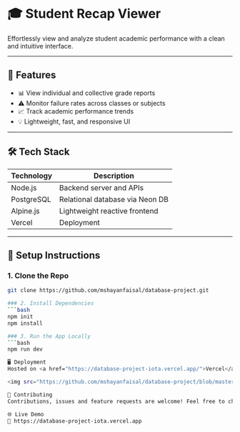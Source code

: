 # 🎓 Student Recap Viewer

Effortlessly view and analyze student academic performance with a clean and intuitive interface.

---

## 🚀 Features

- 📊 View individual and collective grade reports
- ⚠️ Monitor failure rates across classes or subjects
- 📈 Track academic performance trends
- 💡 Lightweight, fast, and responsive UI

---

## 🛠 Tech Stack

| Technology     | Description                      |
|----------------|----------------------------------|
| Node.js        | Backend server and APIs          |
| PostgreSQL     | Relational database via Neon DB  |
| Alpine.js      | Lightweight reactive frontend    |
| Vercel         | Deployment              |

---

## 🔧 Setup Instructions

### 1. Clone the Repo

```bash
git clone https://github.com/mshayanfaisal/database-project.git

### 2. Install Dependencies
```bash
npm init
npm install

### 3. Run the App Locally
```bash
npm run dev

🖥️ Deployment
Hosted on <a href="https://database-project-iota.vercel.app/">Vercel</a>

<img src="https://github.com/mshayanfaisal/database-project/blob/master/database-project-master/assets/ss-1.png" width="600" alt="Screenshot 1" /> <br/> <img src="https://github.com/mshayanfaisal/database-project/blob/master/database-project-master/assets/ss-2.png" width="600" alt="Screenshot 2" /> <br/> <img src="https://github.com/mshayanfaisal/database-project/blob/master/database-project-master/assets/ss-3.png" width="600" alt="Screenshot 3" />

🤝 Contributing
Contributions, issues and feature requests are welcome! Feel free to check issues page.

🌐 Live Demo
🔗 https://database-project-iota.vercel.app
